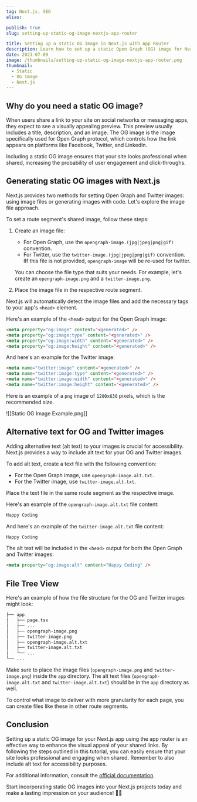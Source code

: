 ```yaml
---
tag: Next.js, SEO
alias:

publish: true
slug: setting-up-static-og-image-nextjs-app-router

title: Setting up a static OG Image in Next.js with App Router
description: Learn how to set up a static Open Graph (OG) image for Next.js using the App Router. Improve your site's appearance when shared on social networks.
date: 2023-07-09
image: /thumbnails/setting-up-static-og-image-nextjs-app-router.png
thumbnail:
  - Static
  - OG Image
  - Next.js
---
```


## Why do you need a static OG image?

When users share a link to your site on social networks or messaging apps, they expect to see a visually appealing preview. This preview usually includes a title, description, and an image. The OG image is the image specifically used for Open Graph protocol, which controls how the link appears on platforms like Facebook, Twitter, and LinkedIn.

Including a static OG image ensures that your site looks professional when shared, increasing the probability of user engagement and click-throughs.

## Generating static OG images with Next.js

Next.js provides two methods for setting Open Graph and Twitter images: using image files or generating images with code. Let's explore the image file approach.

To set a route segment's shared image, follow these steps:

1. Create an image file: 
   - For Open Graph, use the `opengraph-image.(jpg|jpeg|png|gif)` convention.
   - For Twitter, use the `twitter-image.(jpg|jpeg|png|gif)` convention. IIf this file is not provided, `opengraph-image`  will be re-used for twitter.
   
   You can choose the file type that suits your needs. For example, let's create an `opengraph-image.png` and a `twitter-image.png`.

2. Place the image file in the respective route segment.

Next.js will automatically detect the image files and add the necessary tags to your app's `<head>` element.

Here's an example of the `<head>` output for the Open Graph image:

```html
<meta property="og:image" content="<generated>" />
<meta property="og:image:type" content="<generated>" />
<meta property="og:image:width" content="<generated>" />
<meta property="og:image:height" content="<generated>" />
```

And here's an example for the Twitter image:

```html
<meta name="twitter:image" content="<generated>" />
<meta name="twitter:image:type" content="<generated>" />
<meta name="twitter:image:width" content="<generated>" />
<meta name="twitter:image:height" content="<generated>" />
```

Here is an example of a `png` image of `1200x630` pixels, which is the recommended size.

![[Static OG Image Example.png]]

## Alternative text for OG and Twitter images

Adding alternative text (alt text) to your images is crucial for accessibility. Next.js provides a way to include alt text for your OG and Twitter images.

To add alt text, create a text file with the following convention:

- For the Open Graph image, use `opengraph-image.alt.txt`.
- For the Twitter image, use `twitter-image.alt.txt`.

Place the text file in the same route segment as the respective image.

Here's an example of the `opengraph-image.alt.txt` file content:

```txt
Happy Coding
```
And here's an example of the `twitter-image.alt.txt` file content:

```txt
Happy Coding
```

The alt text will be included in the `<head>` output for both the Open Graph and Twitter images:

```html
<meta property="og:image:alt" content="Happy Coding" />
```


## File Tree View

Here's an example of how the file structure for the OG and Twitter images might look:

```txt
├── app
│   ├── page.tsx
│   ├── ...
│   ├── opengraph-image.png
│   ├── twitter-image.png
│   ├── opengraph-image.alt.txt
│   ├── twitter-image.alt.txt
│   └── ...
└── ...
```

Make sure to place the image files (`opengraph-image.png` and `twitter-image.png`) inside the `app` directory. The alt text files (`opengraph-image.alt.txt` and `twitter-image.alt.txt`) should be in the `app` directory as well.

To control what image to deliver with more granularity for each page, you can create files like these in other route segments.

## Conclusion

Setting up a static OG image for your Next.js app using the app router is an effective way to enhance the visual appeal of your shared links. By following the steps outlined in this tutorial, you can easily ensure that your site looks professional and engaging when shared. Remember to also include alt text for accessibility purposes.

For additional information, consult the [official documentation](https://nextjs.org/docs/app/api-reference/file-conventions/metadata/opengraph-image).

Start incorporating static OG images into your Next.js projects today and make a lasting impression on your audience! 🚀📸